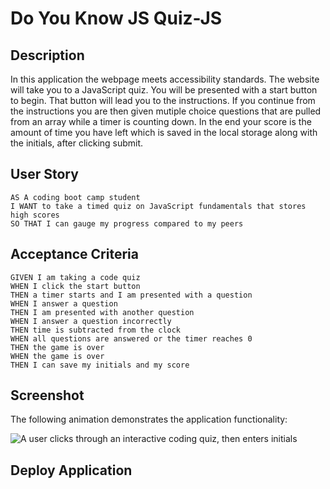 # Do You Know JS Quiz-JS 

## Description
In this application the webpage meets accessibility standards. The website will take you to a JavaScript quiz. You will be presented with a start button to begin. That button will lead you to the instructions. If you continue from the instructions you are then given mutiple choice questions that are pulled from an array while a timer is counting down. In the end your score is the amount of time you have left which is saved in the local storage along with the initials, after clicking submit. 


## User Story

```
AS A coding boot camp student
I WANT to take a timed quiz on JavaScript fundamentals that stores high scores
SO THAT I can gauge my progress compared to my peers
```

## Acceptance Criteria

```
GIVEN I am taking a code quiz
WHEN I click the start button
THEN a timer starts and I am presented with a question
WHEN I answer a question
THEN I am presented with another question
WHEN I answer a question incorrectly
THEN time is subtracted from the clock
WHEN all questions are answered or the timer reaches 0
THEN the game is over
WHEN the game is over
THEN I can save my initials and my score
```

## Screenshot

The following animation demonstrates the application functionality:

![A user clicks through an interactive coding quiz, then enters initials]()

## Deploy Application



